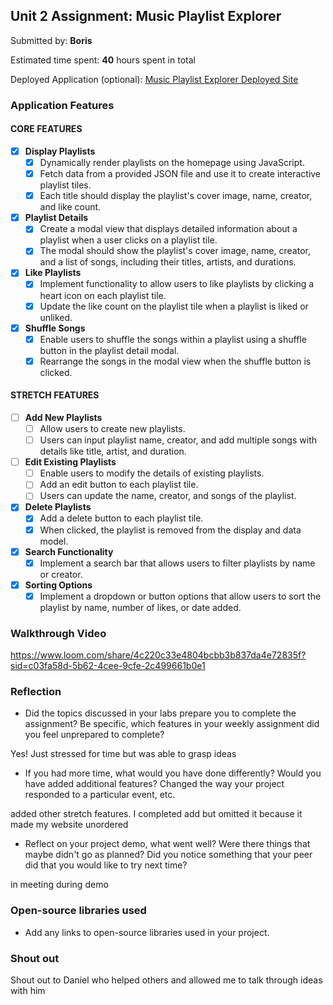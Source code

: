 ## Unit 2 Assignment: Music Playlist Explorer

Submitted by: **Boris**

Estimated time spent: **40** hours spent in total

Deployed Application (optional): [Music Playlist Explorer Deployed Site](ADD_LINK_HERE)

### Application Features

#### CORE FEATURES

- [x] **Display Playlists**
  - [x] Dynamically render playlists on the homepage using JavaScript.
  - [x] Fetch data from a provided JSON file and use it to create interactive playlist tiles.
  - [x] Each title should display the playlist's cover image, name, creator, and like count.

- [x] **Playlist Details**
  - [x] Create a modal view that displays detailed information about a playlist when a user clicks on a playlist tile.
  - [x] The modal should show the playlist's cover image, name, creator, and a list of songs, including their titles, artists, and durations.

- [x] **Like Playlists**
  - [x] Implement functionality to allow users to like playlists by clicking a heart icon on each playlist tile.
  - [x] Update the like count on the playlist tile when a playlist is liked or unliked.

- [x] **Shuffle Songs**
  - [x] Enable users to shuffle the songs within a playlist using a shuffle button in the playlist detail modal.
  - [x] Rearrange the songs in the modal view when the shuffle button is clicked.

#### STRETCH FEATURES

- [ ] **Add New Playlists**
  - [ ] Allow users to create new playlists.
  - [ ] Users can input playlist name, creator, and add multiple songs with details like title, artist, and duration.

- [ ] **Edit Existing Playlists**
  - [ ] Enable users to modify the details of existing playlists.
  - [ ] Add an edit button to each playlist tile.
  - [ ] Users can update the name, creator, and songs of the playlist.

- [x] **Delete Playlists**
  - [x] Add a delete button to each playlist tile.
  - [x] When clicked, the playlist is removed from the display and data model.

- [x] **Search Functionality**
  - [x] Implement a search bar that allows users to filter playlists by name or creator.

- [x] **Sorting Options**
  - [x] Implement a dropdown or button options that allow users to sort the playlist by name, number of likes, or date added.

### Walkthrough Video

https://www.loom.com/share/4c220c33e4804bcbb3b837da4e72835f?sid=c03fa58d-5b62-4cee-9cfe-2c499661b0e1


### Reflection

* Did the topics discussed in your labs prepare you to complete the assignment? Be specific, which features in your weekly assignment did you feel unprepared to complete?

Yes! Just stressed for time but was able to grasp ideas

* If you had more time, what would you have done differently? Would you have added additional features? Changed the way your project responded to a particular event, etc.
  
added other stretch features. I completed add but omitted it because it made my website unordered

* Reflect on your project demo, what went well? Were there things that maybe didn't go as planned? Did you notice something that your peer did that you would like to try next time?

in meeting during demo

### Open-source libraries used

- Add any links to open-source libraries used in your project.

### Shout out

Shout out to Daniel who helped others and allowed me to talk through ideas with him
